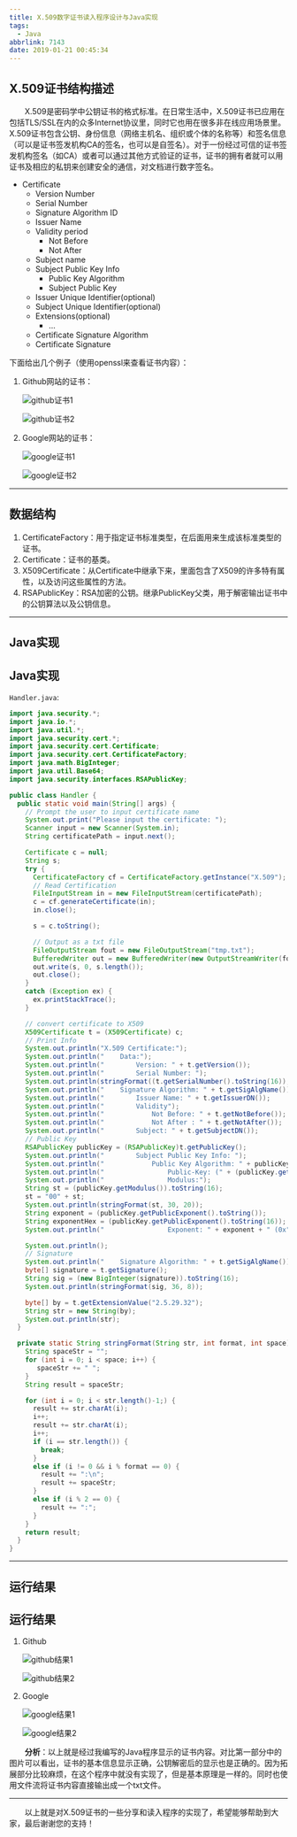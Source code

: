 ```yaml
---
title: X.509数字证书读入程序设计与Java实现
tags:
  - Java
abbrlink: 7143
date: 2019-01-21 00:45:34
---
```


## X.509证书结构描述

&emsp;&emsp;X.509是密码学中公钥证书的格式标准。在日常生活中，X.509证书已应用在包括TLS/SSL在内的众多Internet协议里，同时它也用在很多非在线应用场景里。X.509证书包含公钥、身份信息（网络主机名、组织或个体的名称等）和签名信息（可以是证书签发机构CA的签名，也可以是自签名）。对于一份经过可信的证书签发机构签名（如CA）或者可以通过其他方式验证的证书，证书的拥有者就可以用证书及相应的私钥来创建安全的通信，对文档进行数字签名。

<!-- more -->

+ Certificate
  + Version Number
  + Serial Number
  + Signature Algorithm ID
  + Issuer Name
  + Validity period
    + Not Before
    + Not After
  + Subject name
  + Subject Public Key Info
    + Public Key Algorithm
    + Subject Public Key
  + Issuer Unique Identifier(optional)
  + Subject Unique Identifier(optional)
  + Extensions(optional)
    + ...
  + Certificate Signature Algorithm
  + Certificate Signature

下面给出几个例子（使用openssl来查看证书内容）：

1. Github网站的证书：

   ![github证书1](/images/github_ans1.png)

   ![github证书2](/images/github_ans2.png)

2. Google网站的证书：

   ![google证书1](/images/google_ans1.png)

   ![google证书2](/images/google_ans2.png)

---

## 数据结构

1. CertificateFactory：用于指定证书标准类型，在后面用来生成该标准类型的证书。
2. Certificate：证书的基类。
3. X509Certificate：从Certificate中继承下来，里面包含了X509的许多特有属性，以及访问这些属性的方法。
4. RSAPublicKey：RSA加密的公钥。继承PublicKey父类，用于解密输出证书中的公钥算法以及公钥信息。

---

## Java实现

## Java实现

`Handler.java`:

```java
import java.security.*;
import java.io.*;
import java.util.*;
import java.security.cert.*;
import java.security.cert.Certificate;
import java.security.cert.CertificateFactory;
import java.math.BigInteger;
import java.util.Base64;
import java.security.interfaces.RSAPublicKey;

public class Handler {
  public static void main(String[] args) {
    // Prompt the user to input certificate name
    System.out.print("Please input the certificate: ");
    Scanner input = new Scanner(System.in);
    String certificatePath = input.next();

    Certificate c = null;
    String s;
    try {
      CertificateFactory cf = CertificateFactory.getInstance("X.509");
      // Read Certification
      FileInputStream in = new FileInputStream(certificatePath);
      c = cf.generateCertificate(in);
      in.close();

      s = c.toString();

      // Output as a txt file
      FileOutputStream fout = new FileOutputStream("tmp.txt");
      BufferedWriter out = new BufferedWriter(new OutputStreamWriter(fout));
      out.write(s, 0, s.length());
      out.close();
    }
    catch (Exception ex) {
      ex.printStackTrace();
    }

    // convert certificate to X509
    X509Certificate t = (X509Certificate) c;
    // Print Info
    System.out.println("X.509 Certificate:");
    System.out.println("    Data:");
    System.out.println("        Version: " + t.getVersion());
    System.out.println("        Serial Number: ");
    System.out.println(stringFormat((t.getSerialNumber().toString(16)), 16, 12));
    System.out.println("    Signature Algorithm: " + t.getSigAlgName());
    System.out.println("        Issuer Name: " + t.getIssuerDN());
    System.out.println("        Validity");
    System.out.println("            Not Before: " + t.getNotBefore());
    System.out.println("            Not After : " + t.getNotAfter());
    System.out.println("        Subject: " + t.getSubjectDN());
    // Public Key
    RSAPublicKey publicKey = (RSAPublicKey)t.getPublicKey();
    System.out.println("        Subject Public Key Info: ");
    System.out.println("            Public Key Algorithm: " + publicKey.getAlgorithm());
    System.out.println("                Public-Key: (" + (publicKey.getModulus().toString(16)).length() * 4 + "bit)");
    System.out.println("                Modulus:");
    String st = (publicKey.getModulus()).toString(16);
    st = "00" + st;
    System.out.println(stringFormat(st, 30, 20));
    String exponent = (publicKey.getPublicExponent().toString());
    String exponentHex = (publicKey.getPublicExponent().toString(16));
    System.out.println("                Exponent: " + exponent + " (0x" + exponentHex + ")");

    System.out.println();
    // Signature
    System.out.println("    Signature Algorithm: " + t.getSigAlgName());
    byte[] signature = t.getSignature();
    String sig = (new BigInteger(signature)).toString(16);
    System.out.println(stringFormat(sig, 36, 8));

    byte[] by = t.getExtensionValue("2.5.29.32");
    String str = new String(by);
    System.out.println(str);
  }

  private static String stringFormat(String str, int format, int space) {
    String spaceStr = "";
    for (int i = 0; i < space; i++) {
       spaceStr += " ";
    }
    String result = spaceStr;

    for (int i = 0; i < str.length()-1;) {
      result += str.charAt(i);
      i++;
      result += str.charAt(i);
      i++;
      if (i == str.length()) {
        break;
      }
      else if (i != 0 && i % format == 0) {
        result += ":\n";
        result += spaceStr;
      }
      else if (i % 2 == 0) {
        result += ":";
      }
    }
    return result;
  }
}
```

---

## 运行结果

## 运行结果

1. Github

   ![github结果1](/images/github_res1.png)

   ![github结果2](/images/github_res2.png)

2. Google

   ![google结果1](/images/google_res1.png)

   ![google结果2](/images/google_res2.png)

&emsp;&emsp;**分析**：以上就是经过我编写的Java程序显示的证书内容。对比第一部分中的图片可以看出，证书的基本信息显示正确，公钥解密后的显示也是正确的。因为拓展部分比较麻烦，在这个程序中就没有实现了，但是基本原理是一样的。同时也使用文件流将证书内容直接输出成一个txt文件。

---

&emsp;&emsp;以上就是对X.509证书的一些分享和读入程序的实现了，希望能够帮助到大家，最后谢谢您的支持！
